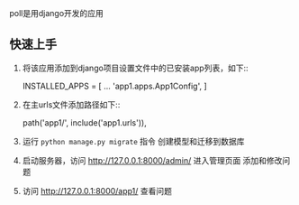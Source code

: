 

poll是用django开发的应用

快速上手
-----------

1. 将该应用添加到django项目设置文件中的已安装app列表，如下::

    INSTALLED_APPS = [
        ...
        'app1.apps.App1Config',
    ]

2. 在主urls文件添加路径如下::

    path('app1/', include('app1.urls')),

3. 运行 ``python manage.py migrate`` 指令  创建模型和迁移到数据库

4. 启动服务器，访问 http://127.0.0.1:8000/admin/ 进入管理页面 添加和修改问题


5. 访问 http://127.0.0.1:8000/app1/ 查看问题